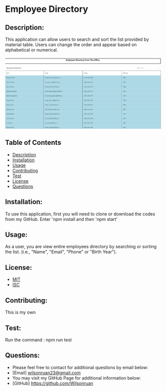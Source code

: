# Employee Directory

## Description:

This application can allow users to search and sort the list provided by material table.  Users can change the order and appear based on alphabetical or numerical.        

![](./src/image/Employee-Directory.jpg)

## Table of Contents

- [Description](#description)
- [Installation](#installation)
- [Usage](#usage) 
- [Contributing](#contributing)
- [Test](#test)
- [License](#license) 
- [Questions](#questions)

## Installation:

To use this application, first you will need to clone or download the codes from my GitHub. Enter 'npm install and then 'npm start'

## Usage:

As a user, you are view entire employees directory by searching or sorting the list. (i.e., "Name", "Email", "Phone" or "Birth Year").

## License:
  - [MIT](https://choosealicense.com/licenses/mit/)
  - [ISC](https://choosealicense.com/licenses/isc/)

## Contributing:

This is my own

## Test:

Run the command : npm run test

## Questions: 
  - Please feel free to contact for additional questions by email below: 
  - [Email] wilsonruan23@gmail.com
  - You may visit my GitHub Page for additional information below: 
  - [GitHub] https://github.com/Wilsonruan